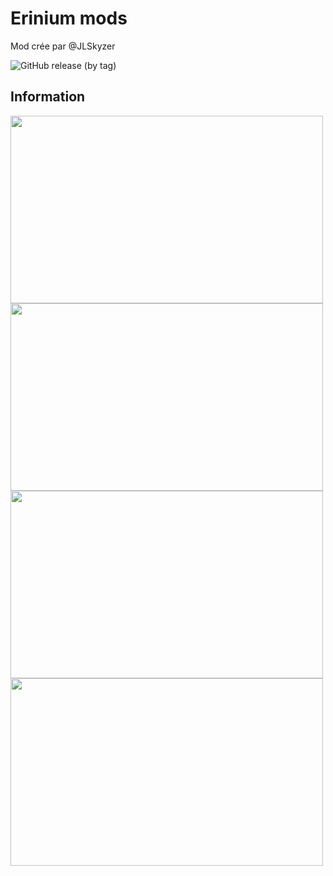 # Erinium mods

Mod crée par @JLSkyzer

<img alt="GitHub release (by tag)" src="https://img.shields.io/github/downloads/jlskyzer/erinium/1.16.5/total?color=gren&label=Last%20for%201.16.5&logo=latest%20version%20for%201.16.5&logoColor=red&style=flat-square"> <img alt="" src="https://img.shields.io/github/v/release/JLSkyzer/erinium?include_prereleases&label=Latest%20version&style=for-the-badge"> <img alt="" src="https://img.shields.io/github/last-commit/JLSkyzer/erinium?color=lightgrey&label=Last%20update">

<h2>Information</h2>

<img src="https://media.forgecdn.net/attachments/438/701/all-items.png" width="500" height="300" />
<img src="https://media.forgecdn.net/attachments/438/698/all-blocks.png" width="500" height="300" />
<img src="https://media.forgecdn.net/attachments/438/697/all-armors.png" width="500" height="300" />
<img src="https://media.forgecdn.net/attachments/438/702/scining-biomes.png" width="500" height="300" />
